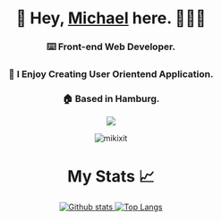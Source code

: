 <h1 align="center">👋  Hey,  <a href="https://www.linkedin.com/in/michaeltorresdeveloper/">Michael</a> here.  👨🏻‍💻 </h1>
<h3 align="center"> ⌨️ Front-end Web Developer.  </h3>
<h3 align="center"> 🎯 I Enjoy Creating User Orientend Application.  </h3>
<h3 align="center">  🏠 Based in Hamburg. </h3>
<p align="center">
  <a href="#">
    <img src="https://skillicons.dev/icons?i=html,css,tailwind,sass,bootstrap,js,react,ts,nodejs,mysql,npm,apple,devto,godot,obsidian"">
  </a>
</p>
<p align="center"> <img src="https://komarev.com/ghpvc/?username=mikixit&label=Profile%20views&color=0e75b6&style=flat&color=brightgreen" alt="mikixit"/> </p>

<h1 align="center">My Stats 📈</h1>

<p align="center">
  <a href="#">
    <img src="https://github-readme-stats.vercel.app/api?username=mikixit&theme=onedark&show_icons=true&hide_rank=true&custom_title=Stats&count_private=true&hide_border=true&hide=issues&line_height=24&bg_color=0d1117" alt="Github stats" />
    <img src="https://github-readme-stats.vercel.app/api/top-langs/?username=mikixit&layout=compact&theme=onedark&count_private=true&hide_border=true&bg_color=0d1117" alt="Top Langs">
  </a>
</p>





